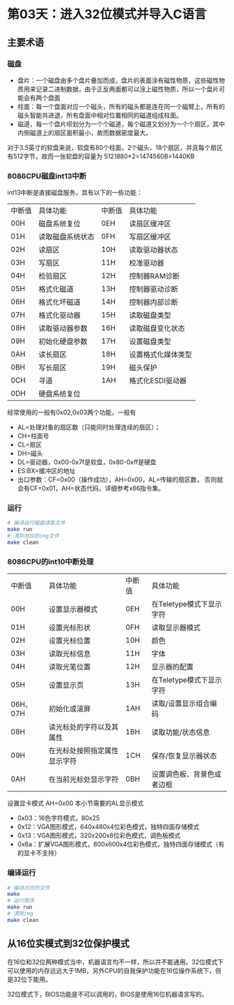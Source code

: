 # 第03天：进入32位模式并导入C语言
## 主要术语
### 磁盘
+ 盘片：一个磁盘由多个盘片叠加而成，盘片的表面涂有磁性物质，这些磁性物质用来记录二进制数据，由于正反两面都可以涂上磁性物质，所以一个盘片可能会有两个盘面
+ 柱面：每一个盘面对应一个磁头，所有的磁头都是连在同一个磁臂上，所有的磁头智能共进退，所有盘面中相对位置相同的磁道组成柱面。
+ 磁道，每一个盘片呗划分为一个个磁道，每个磁道又划分为一个个扇区，其中内侧磁道上的扇区面积最小，故而数据密度最大。

对于3.5英寸的软盘来说，软盘有80个柱面，2个磁头，18个扇区，并且每个扇区有512字节，故而一张软盘的容量为
512*18*80*2=1474560B=1440KB
### 8086CPU磁盘int13中断
int13中断是直接磁盘服务，具有以下的一些功能：
<center>
    <table>
        <tr>
            <td>中断值</td>
            <td>具体功能</td>
            <td>中断值</td>
            <td>具体功能</td>
        </tr>
        <tr>
            <td>00H</td>
            <td>磁盘系统复位</td>
            <td>0EH</td>
            <td>读扇区缓冲区</td>
        </tr>
        <tr>
            <td>01H</td>
            <td>读取磁盘系统状态</td>
            <td>0FH</td>
            <td>写扇区缓冲区</td>
        </tr>
        <tr>
            <td>02H</td>
            <td>读扇区</td>
            <td>10H</td>
            <td>读取驱动器状态</td>
        </tr>
        <tr>
            <td>03H</td>
            <td>写扇区</td>
            <td>11H</td>
            <td>校准驱动器</td>
        </tr>
        <tr>
            <td>04H</td>
            <td>检验扇区</td>
            <td>12H</td>
            <td>控制器RAM诊断</td>
        </tr>
        <tr>
            <td>05H</td>
            <td>格式化磁道</td>
            <td>13H</td>
            <td>控制器驱动诊断</td>
        </tr>
        <tr>
            <td>06H</td>
            <td>格式化坏磁道</td>
            <td>14H</td>
            <td>控制器内部诊断</td>
        </tr>
        <tr>
            <td>07H</td>
            <td>格式化驱动器</td>
            <td>15H</td>
            <td>读取磁盘类型</td>
        </tr>
        <tr>
            <td>08H</td>
            <td>读取驱动器参数</td>
            <td>16H</td>
            <td>读取磁盘变化状态</td>
        </tr>
        <tr>
            <td>09H</td>
            <td>初始化硬盘参数</td>
            <td>17H</td>
            <td>设置磁盘类型</td>
        </tr>
        <tr>
            <td>0AH</td>
            <td>读长扇区</td>
            <td>18H</td>
            <td>设置格式化媒体类型</td>
        </tr>
        <tr>
            <td>0BH</td>
            <td>写长扇区</td>
            <td>19H</td>
            <td>磁头保护</td>
        </tr>
        <tr>
            <td>0CH</td>
            <td>寻道</td>
            <td>1AH</td>
            <td>格式化ESDI驱动器</td>
        </tr>
        <tr>
            <td>0DH</td>
            <td>硬盘系统复位</td>
            <td></td>
            <td></td>
        </tr>
    </table>
</center>

经常使用的一般有0x02,0x03两个功能，一般有
+ AL=处理对象的扇区数（只能同时处理连续的扇区）；
+ CH=柱面号
+ CL=扇区
+ DH=磁头
+ DL=驱动器，0x00-0x7f是软盘，0x80-0xff是硬盘
+ ES:BX=缓冲区的地址
+ 出口参数：CF=0x00（操作成功），AH=0x00，AL=传输的扇区数，
否则就会有CF=0x01，AH=状态代码，详细参考x86指令集。
### 运行
```bash
# 编译运行磁盘读取文件
make run
# 清除对应的img文件
make clean
```

### 8086CPU的int10中断处理
<center>
    <table>
        <tr>
            <td>中断值</td>
            <td>具体功能</td>
            <td>中断值</td>
            <td>具体功能</td>
        </tr>
        <tr>
            <td>00H</td>
            <td>设置显示器模式</td>
            <td>0EH</td>
            <td>在Teletype模式下显示字符</td>
        </tr>
        <tr>
            <td>01H</td>
            <td>设置光标形状</td>
            <td>0FH</td>
            <td>读取显示器模式</td>
        </tr>
        <tr>
            <td>02H</td>
            <td>设置光标位置</td>
            <td>10H</td>
            <td>颜色</td>
        </tr>
        <tr>
            <td>03H</td>
            <td>读取光标信息</td>
            <td>11H</td>
            <td>字体</td>
        </tr>
        <tr>
            <td>04H</td>
            <td>读取光笔位置</td>
            <td>12H</td>
            <td>显示器的配置</td>
        </tr>
        <tr>
            <td>05H</td>
            <td>设置显示页</td>
            <td>13H</td>
            <td>在Teletype模式下显示字符</td>
        </tr>
        <tr>
            <td>06H、07H</td>
            <td>初始化或滚屏</td>
            <td>1AH</td>
            <td>读取/设置显示组合编码</td>
        </tr>
        <tr>
            <td>08H</td>
            <td>读光标处的字符以及其属性</td>
            <td>1BH</td>
            <td>读取功能/状态信息</td>
        </tr>
        <tr>
            <td>09H</td>
            <td>在光标处按照指定属性显示字符</td>
            <td>1CH</td>
            <td>保存/恢复显示器状态</td>
        </tr>
        <tr>
            <td>0AH</td>
            <td>在当前光标处显示字符</td>
            <td>0BH</td>
            <td>设置调色板、背景色或者边框</td>
        </tr>
    </table>
</center>

设置显卡模式
AH=0x00
本小节需要的AL显示模式
+ 0x03：16色字符模式，80x25
+ 0x12：VGA图形模式，640x480x4位彩色模式，独特四面存储模式
+ 0x13：VGA图形模式，320x200x8位彩色模式，调色板模式
+ 0x6a：扩展VGA图形模式，800x600x4位彩色模式，独特四面存储模式（有的显卡不支持）

### 编译运行
```bash
# 编译对应的文件
make 
# 运行程序
make run
# 清除img
make clean
```
## 从16位实模式到32位保护模式
在16位和32位两种模式当中，机器语言均不一样，所以并不能通用。32位模式下可以使用的内存远远大于1MB，另外CPU的自我保护功能在16位操作系统下，但是32位下能用。

32位模式下，BIOS功能是不可以调用的，BIOS是使用16位机器语言写的。


